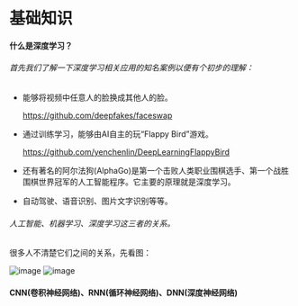 # 基础知识

#### 什么是深度学习？

###### 首先我们了解一下深度学习相关应用的知名案例以便有个初步的理解：

* 能够将视频中任意人的脸换成其他人的脸。

    https://github.com/deepfakes/faceswap

* 通过训练学习，能够由AI自主的玩“Flappy Bird”游戏。

    https://github.com/yenchenlin/DeepLearningFlappyBird

* 还有著名的阿尔法狗(AlphaGo)是第一个击败人类职业围棋选手、第一个战胜围棋世界冠军的人工智能程序。它主要的原理就是深度学习。 
* 自动驾驶、语音识别、图片文字识别等等。

###### 人工智能、机器学习、深度学习这三者的关系。

很多人不清楚它们之间的关系，先看图：

![image](https://github.com/kebiao/deeplearning/blob/master/screenshots/tutorial/1.jpg)
![image](https://github.com/kebiao/deeplearning/blob/master/screenshots/tutorial/2.png)



#### CNN(卷积神经网络)、RNN(循环神经网络)、DNN(深度神经网络)
